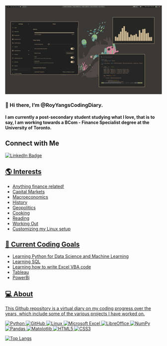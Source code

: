 ![alt text](https://github.com/RoyYangsCodingDiary/RoyYangsCodingDiary/blob/main/linux/1665188247270.jpeg?raw=true)

### 👋 Hi there, I’m @RoyYangsCodingDiary. 

#### I am currently a post-secondary student studying what I love, that is to say, I am working towards a BCom - Finance Specialist degree at the University of Toronto. 

## Connect with Me
<div id="badges">
  <a href="https://www.linkedin.com/in/royyang/">
    <img src="https://img.shields.io/badge/LinkedIn-blue?style=for-the-badge&logo=linkedin&logoColor=white" alt="LinkedIn Badge"/>
</div>

## 🌎 Interests
- Anything finance related!
- Capital Markets
- Macroeconomics
- History
- Geopolitics
- Cooking
- Reading
- Working Out
- Customizing my Linux setup

## 🌱 Current Coding Goals
- Learning Python for Data Science and Machine Learning
- Learning SQL
- Learning how to write Excel VBA code
- Tableau
- PowerBi

## 💻 About
This Github repository is a virtual diary on my coding progress over the years, which include some of the various projects I have worked on.

![Python](https://img.shields.io/badge/python-3670A0?style=for-the-badge&logo=python&logoColor=ffdd54)
![GitHub](https://img.shields.io/badge/github-%23121011.svg?style=for-the-badge&logo=github&logoColor=white)
![Linux](https://img.shields.io/badge/Linux-FCC624?style=for-the-badge&logo=linux&logoColor=black)
![Microsoft Excel](https://img.shields.io/badge/Microsoft_Excel-217346?style=for-the-badge&logo=microsoft-excel&logoColor=white)
![LibreOffice](https://img.shields.io/badge/LibreOffice-%2318A303?style=for-the-badge&logo=LibreOffice&logoColor=white)
![NumPy](https://img.shields.io/badge/numpy-%23013243.svg?style=for-the-badge&logo=numpy&logoColor=white)
![Pandas](https://img.shields.io/badge/pandas-%23150458.svg?style=for-the-badge&logo=pandas&logoColor=white)
![Matplotlib](https://img.shields.io/badge/Matplotlib-%23ffffff.svg?style=for-the-badge&logo=Matplotlib&logoColor=black)
![HTML5](https://img.shields.io/badge/html5-%23E34F26.svg?style=for-the-badge&logo=html5&logoColor=white)
![CSS3](https://img.shields.io/badge/css3-%231572B6.svg?style=for-the-badge&logo=css3&logoColor=white)

[![Top Langs](https://github-readme-stats.vercel.app/api/top-langs/?username=RoyYangsCodingDiary&layout=compact)](https://github.com/RoyYangsCodingDiary)

<!---
RoyYangsCodingDiary/RoyYangsCodingDiary is a ✨ special ✨ repository because its `README.md` (this file) appears on your GitHub profile.
You can click the Preview link to take a look at your changes.
--->
